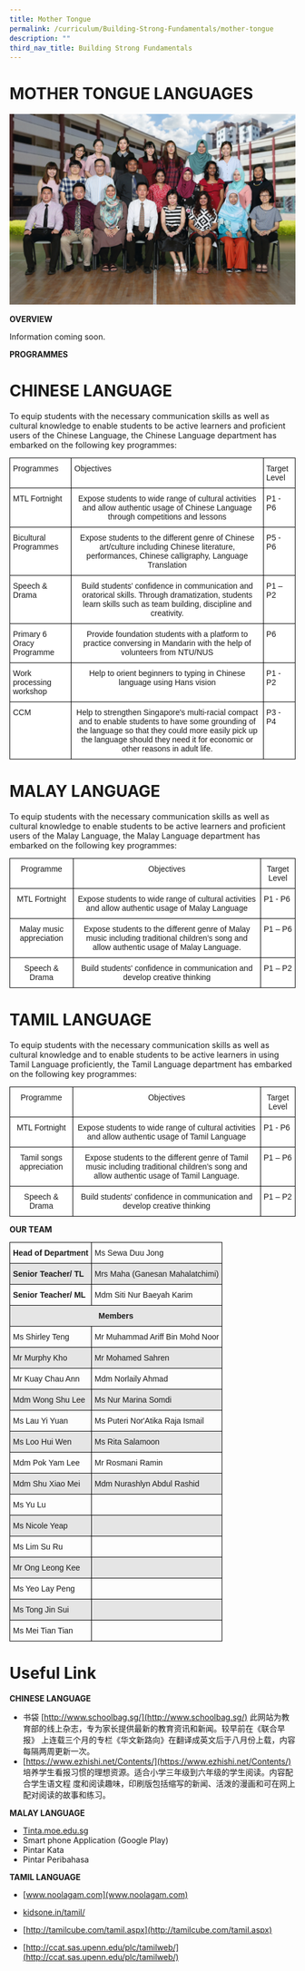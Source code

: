 ```yaml
---
title: Mother Tongue
permalink: /curriculum/Building-Strong-Fundamentals/mother-tongue
description: ""
third_nav_title: Building Strong Fundamentals
---
```

# MOTHER TONGUE LANGUAGES
![](/images/Mother%20Tongue%20Formal.jpg)

**OVERVIEW**

Information coming soon.

**PROGRAMMES**

# CHINESE LANGUAGE

To equip students with the necessary communication skills as well as cultural knowledge to enable students to be active learners and proficient users of the Chinese Language, the Chinese Language department has embarked on the following key programmes:

<style type="text/css">
.tg  {border-collapse:collapse;border-spacing:0;}
.tg td{border-color:black;border-style:solid;border-width:1px;font-family:Arial, sans-serif;font-size:14px;
  overflow:hidden;padding:10px 5px;word-break:normal;}
.tg th{border-color:black;border-style:solid;border-width:1px;font-family:Arial, sans-serif;font-size:14px;
  font-weight:normal;overflow:hidden;padding:10px 5px;word-break:normal;}
.tg .tg-ktyi{background-color:#FFF;text-align:left;vertical-align:top}
.tg .tg-7yig{background-color:#FFF;text-align:center;vertical-align:top}
</style>
<table class="tg">
<thead>
  <tr>
    <th class="tg-ktyi">Programmes</th>
    <th class="tg-ktyi">Objectives</th>
    <th class="tg-ktyi">Target Level</th>
  </tr>
</thead>
<tbody>
  <tr>
    <td class="tg-ktyi">MTL Fortnight</td>
    <td class="tg-7yig">Expose students to wide range of cultural activities and allow authentic usage of Chinese Language through competitions and lessons</td>
    <td class="tg-ktyi">P1 - P6</td>
  </tr>
  <tr>
    <td class="tg-ktyi">Bicultural Programmes</td>
    <td class="tg-7yig">Expose students to the different genre of Chinese art/culture including Chinese literature, performances, Chinese calligraphy, Language Translation</td>
    <td class="tg-ktyi">P5 - P6</td>
  </tr>
  <tr>
    <td class="tg-ktyi">Speech &amp; Drama</td>
    <td class="tg-7yig">Build students' confidence in communication and oratorical skills. Through dramatization, students learn skills such as team building, discipline and creativity.   </td>
    <td class="tg-ktyi">P1 – P2</td>
  </tr>
  <tr>
    <td class="tg-ktyi">Primary 6 Oracy Programme </td>
    <td class="tg-7yig">Provide foundation students with a platform to practice conversing in Mandarin with the help of volunteers from NTU/NUS</td>
    <td class="tg-ktyi">P6</td>
  </tr>
  <tr>
    <td class="tg-ktyi">Work processing workshop</td>
    <td class="tg-7yig">Help to orient beginners to typing in Chinese language using Hans vision</td>
    <td class="tg-ktyi">P1 - P2</td>
  </tr>
  <tr>
    <td class="tg-ktyi">CCM</td>
    <td class="tg-7yig">Help to strengthen Singapore's multi-racial compact and to enable students to have some grounding of the language so that they could more easily pick up the language should they need it for economic or other reasons in adult life.</td>
    <td class="tg-ktyi">P3 - P4</td>
  </tr>
</tbody>
</table>


# MALAY LANGUAGE

To equip students with the necessary communication skills as well as cultural knowledge to enable students to be active learners and proficient users of the Malay Language, the Malay Language department has embarked on the following key programmes:

<style type="text/css">
.tg  {border-collapse:collapse;border-spacing:0;}
.tg td{border-color:black;border-style:solid;border-width:1px;font-family:Arial, sans-serif;font-size:14px;
  overflow:hidden;padding:10px 5px;word-break:normal;}
.tg th{border-color:black;border-style:solid;border-width:1px;font-family:Arial, sans-serif;font-size:14px;
  font-weight:normal;overflow:hidden;padding:10px 5px;word-break:normal;}
.tg .tg-7yig{background-color:#FFF;text-align:center;vertical-align:top}
.tg .tg-ktyi{background-color:#FFF;text-align:left;vertical-align:top}
</style>
<table class="tg">
<thead>
  <tr>
    <th class="tg-7yig">Programme</th>
    <th class="tg-7yig">Objectives</th>
    <th class="tg-7yig">Target Level</th>
  </tr>
</thead>
<tbody>
  <tr>
    <td class="tg-7yig">MTL Fortnight</td>
    <td class="tg-7yig">Expose students to wide range of cultural activities and allow authentic usage of Malay Language</td>
    <td class="tg-ktyi">P1 - P6</td>
  </tr>
  <tr>
    <td class="tg-7yig">Malay music appreciation</td>
    <td class="tg-7yig">Expose students to the different genre of Malay music including traditional children’s song and allow authentic usage of Malay Language.</td>
    <td class="tg-ktyi">P1 – P6</td>
  </tr>
  <tr>
    <td class="tg-7yig">Speech &amp; Drama</td>
    <td class="tg-7yig">Build students' confidence in communication and develop creative thinking</td>
    <td class="tg-ktyi">P1 – P2</td>
  </tr>
</tbody>
</table>


# TAMIL LANGUAGE

To equip students with the necessary communication skills as well as cultural knowledge and to enable students to be active learners in using Tamil Language proficiently, the Tamil Language department has embarked on the following key programmes:

<style type="text/css">
.tg  {border-collapse:collapse;border-spacing:0;}
.tg td{border-color:black;border-style:solid;border-width:1px;font-family:Arial, sans-serif;font-size:14px;
  overflow:hidden;padding:10px 5px;word-break:normal;}
.tg th{border-color:black;border-style:solid;border-width:1px;font-family:Arial, sans-serif;font-size:14px;
  font-weight:normal;overflow:hidden;padding:10px 5px;word-break:normal;}
.tg .tg-7yig{background-color:#FFF;text-align:center;vertical-align:top}
.tg .tg-ktyi{background-color:#FFF;text-align:left;vertical-align:top}
</style>
<table class="tg">
<thead>
  <tr>
    <th class="tg-7yig">Programme</th>
    <th class="tg-7yig">Objectives</th>
    <th class="tg-7yig">Target Level</th>
  </tr>
</thead>
<tbody>
  <tr>
    <td class="tg-7yig">MTL Fortnight</td>
    <td class="tg-7yig">Expose students to wide range of cultural activities and allow authentic usage of Tamil Language</td>
    <td class="tg-ktyi">P1 - P6</td>
  </tr>
  <tr>
    <td class="tg-7yig">Tamil songs appreciation</td>
    <td class="tg-7yig">Expose students to the different genre of Tamil music including traditional children’s song and allow authentic usage of Tamil Language.</td>
    <td class="tg-ktyi">P1 – P6</td>
  </tr>
  <tr>
    <td class="tg-7yig">Speech &amp; Drama</td>
    <td class="tg-7yig">Build students' confidence in communication and develop creative thinking</td>
    <td class="tg-ktyi">P1 – P2</td>
  </tr>
</tbody>
</table>


**OUR TEAM**

<style type="text/css">
.tg  {border-collapse:collapse;border-spacing:0;}
.tg td{border-color:black;border-style:solid;border-width:1px;font-family:Arial, sans-serif;font-size:14px;
  overflow:hidden;padding:10px 5px;word-break:normal;}
.tg th{border-color:black;border-style:solid;border-width:1px;font-family:Arial, sans-serif;font-size:14px;
  font-weight:normal;overflow:hidden;padding:10px 5px;word-break:normal;}
.tg .tg-cly1{text-align:left;vertical-align:middle}
.tg .tg-1wig{font-weight:bold;text-align:left;vertical-align:top}
.tg .tg-9678{background-color:#E5E5E5;text-align:left;vertical-align:top}
.tg .tg-0lax{text-align:left;vertical-align:top}
.tg .tg-mdf1{background-color:#E5E5E5;font-weight:bold;text-align:left;vertical-align:top}
.tg .tg-u7p7{background-color:#E5E5E5;font-weight:bold;text-align:center;vertical-align:top}
.tg .tg-faf8{background-color:#E5E5E5;text-align:left;vertical-align:middle}
</style>
<table class="tg">
<thead>
  <tr>
    <th class="tg-1wig">Head of Department </th>
    <th class="tg-0lax">Ms Sewa Duu Jong</th>
  </tr>
</thead>
<tbody>
  <tr>
    <td class="tg-mdf1">Senior Teacher/ TL </td>
    <td class="tg-9678">Mrs Maha (Ganesan Mahalatchimi) </td>
  </tr>
  <tr>
    <td class="tg-1wig">Senior Teacher/ ML</td>
    <td class="tg-0lax">Mdm Siti Nur Baeyah Karim </td>
  </tr>
  <tr>
    <td class="tg-u7p7" colspan="2">Members        </td>
  </tr>
  <tr>
    <td class="tg-0lax">Ms Shirley Teng</td>
    <td class="tg-0lax">Mr Muhammad Ariff Bin Mohd Noor</td>
  </tr>
  <tr>
    <td class="tg-9678">Mr Murphy Kho</td>
    <td class="tg-9678">Mr Mohamed Sahren </td>
  </tr>
  <tr>
    <td class="tg-0lax">Mr Kuay Chau Ann </td>
    <td class="tg-0lax">Mdm Norlaily Ahmad </td>
  </tr>
  <tr>
    <td class="tg-9678">Mdm Wong Shu Lee   </td>
    <td class="tg-9678">Ms Nur Marina Somdi</td>
  </tr>
  <tr>
    <td class="tg-0lax">Ms Lau Yi Yuan</td>
    <td class="tg-0lax">Ms Puteri Nor'Atika Raja Ismail <br></td>
  </tr>
  <tr>
    <td class="tg-9678">Ms Loo Hui Wen</td>
    <td class="tg-9678">Ms Rita Salamoon</td>
  </tr>
  <tr>
    <td class="tg-0lax">Mdm Pok Yam Lee</td>
    <td class="tg-0lax">Mr Rosmani Ramin</td>
  </tr>
  <tr>
    <td class="tg-9678">Mdm Shu Xiao Mei</td>
    <td class="tg-9678"><span style="background-color:#E5E5E5">Mdm Nurashlyn Abdul Rashid </span></td>
  </tr>
  <tr>
    <td class="tg-0lax">Ms Yu Lu </td>
    <td class="tg-cly1"></td>
  </tr>
  <tr>
    <td class="tg-faf8">Ms Nicole Yeap</td>
    <td class="tg-faf8"> </td>
  </tr>
  <tr>
    <td class="tg-0lax">Ms Lim Su Ru </td>
    <td class="tg-0lax"> </td>
  </tr>
  <tr>
    <td class="tg-9678">Mr Ong Leong Kee </td>
    <td class="tg-9678"></td>
  </tr>
  <tr>
    <td class="tg-0lax">Ms Yeo Lay Peng </td>
    <td class="tg-0lax"> </td>
  </tr>
  <tr>
    <td class="tg-9678">Ms Tong Jin Sui</td>
    <td class="tg-9678"> </td>
  </tr>
  <tr>
    <td class="tg-0lax">Ms Mei Tian Tian</td>
    <td class="tg-0lax"> </td>
  </tr>
</tbody>
</table>

# Useful Link

**CHINESE LANGUAGE**<br>
* 书袋 [http://www.schoolbag.sg/](http://www.schoolbag.sg/)
此网站为教育部的线上杂志，专为家长提供最新的教育资讯和新闻。较早前在《联合早报》 上连载三个月的专栏《华文新路向》在翻译成英文后于八月份上载，内容每隔两周更新一次。
* [https://www.ezhishi.net/Contents/](https://www.ezhishi.net/Contents/)
培养学生看报习惯的理想资源。适合小学三年级到六年级的学生阅读。内容配合学生语文程 度和阅读趣味，印刷版包括缩写的新闻、活泼的漫画和可在网上配对阅读的故事和练习。

**MALAY LANGUAGE**
* [Tinta.moe.edu.sg](Tinta.moe.edu.sg)
* Smart phone Application (Google Play)
* Pintar Kata
* Pintar Peribahasa

**TAMIL LANGUAGE**
* [www.noolagam.com](www.noolagam.com)

* [kidsone.in/tamil/](kidsone.in/tamil/)

* [http://tamilcube.com/tamil.aspx](http://tamilcube.com/tamil.aspx)

* [http://ccat.sas.upenn.edu/plc/tamilweb/](http://ccat.sas.upenn.edu/plc/tamilweb/)